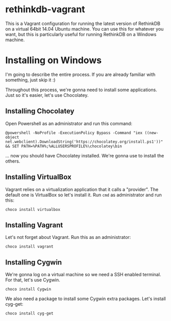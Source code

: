 # rethinkdb-vagrant

This is a Vagrant configuration for running the latest version of RethinkDB on a virtual 64bit 14.04 Ubuntu machine. You can use this for whatever you want, but this is particularly useful for running RethinkDB on a Windows machine.

# Installing on Windows

I'm going to describe the entire process. If you are already familiar with something, just skip it :)

Throughout this process, we're gonna need to install some applications. Just so it's easier, let's use Chocolatey.

Installing Chocolatey
--

Open Powershell as an administrator and run this command:

    @powershell -NoProfile -ExecutionPolicy Bypass -Command "iex ((new-object net.webclient).DownloadString('https://chocolatey.org/install.ps1'))" && SET PATH=%PATH%;%ALLUSERSPROFILE%\chocolatey\bin
    
... now you should have Chocolatey installed. We're gonna use to install the others.

Installing VirtualBox
---

Vagrant relies on a virtualization application that it calls a "provider". The default one is VirtualBox so let's install it. Run `cmd` as administrator and run this:

    choco install virtualbox
    
Installing Vagrant
---

Let's not forget about Vagrant. Run this as an administrator:

    choco install vagrant
    

    
Installing Cygwin
---

We're gonna log on a virtual machine so we need a SSH enabled terminal. For that, let's use Cygwin.

    choco install Cygwin
    
We also need a package to install some Cygwin extra packages. Let's install cyg-get:

    choco install cyg-get
